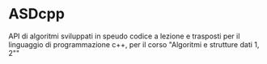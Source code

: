 # ASDcpp
API di algoritmi sviluppati in speudo codice a lezione e trasposti per il linguaggio di programmazione c++, per il corso "Algoritmi e strutture dati 1, 2"" 
